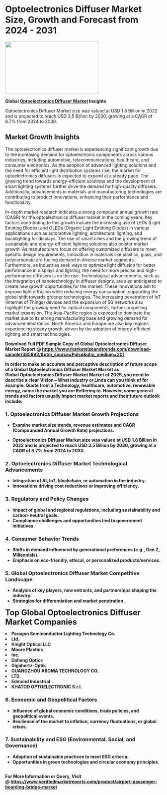 <H1>Optoelectronics Diffuser Market Size, Growth and Forecast from 2024 - 2031</H1><img class="aligncenter size-medium wp-image-584254" src="https://thirdeyenews.in/wp-content/uploads/2024/09/Global-Market-Research-300x168.jpeg" alt="" width="300" height="168" /><p><strong>Global&nbsp;<a href="https://www.marketsizeandtrends.com/download-sample/385892/&amp;utm_source=Pulse&amp;utm_medium=201">Optoelectronics Diffuser Market</a> Insights</strong></p><p>Optoelectronics Diffuser Market size was valued at USD 1.8 Billion in 2022 and is projected to reach USD 3.5 Billion by 2030, growing at a CAGR of 8.7% from 2024 to 2030.</p><p><h2>Market Growth Insights</h2> <p>The optoelectronics diffuser market is experiencing significant growth due to the increasing demand for optoelectronic components across various industries, including automotive, telecommunications, healthcare, and consumer electronics. As the adoption of advanced lighting solutions and the need for efficient light distribution systems rise, the market for optoelectronics diffusers is expected to expand at a steady pace. The growing trend towards energy-efficient solutions and the development of smart lighting systems further drive the demand for high-quality diffusers. Additionally, advancements in materials and manufacturing technologies are contributing to product innovations, enhancing their performance and functionality.</p> <p><strong></strong></p> <p>In-depth market research indicates a strong compound annual growth rate (CAGR) for the optoelectronics diffuser market in the coming years. Key factors contributing to this growth include the increasing use of LEDs (Light Emitting Diodes) and OLEDs (Organic Light Emitting Diodes) in various applications such as automotive lighting, architectural lighting, and backlighting for displays. The rise of smart cities and the growing trend of sustainable and energy-efficient lighting solutions also bolster market growth. As manufacturers focus on offering customized diffusers to meet specific design requirements, innovation in materials like plastics, glass, and polycarbonate are fueling demand in diverse market segments. Furthermore, as industries seek ways to optimize light diffusion for better performance in displays and lighting, the need for more precise and high-performance diffusers is on the rise. Technological advancements, such as the integration of nanotechnology in diffuser designs, are also anticipated to create new growth opportunities for the market. These innovations aim to improve light diffusion while reducing energy consumption, supporting the global shift towards greener technologies. The increasing penetration of IoT (Internet of Things) devices and the expansion of 5G networks also highlight the growing need for optical components, further propelling market expansion. The Asia-Pacific region is expected to dominate the market due to its strong manufacturing base and growing demand for advanced electronics. North America and Europe are also key regions experiencing steady growth, driven by the adoption of energy-efficient lighting and smart technologies. <p><strong></p><p><span class=""><strong>Download Full PDF Sample Copy of Global Optoelectronics Diffuser Market Report</strong> @ <a href="https://www.marketsizeandtrends.com/download-sample/385892/&amp;utm_source=Pulse&amp;utm_medium=201" target="_blank">https://www.marketsizeandtrends.com/download-sample/385892/&amp;utm_source=Pulse&amp;utm_medium=201</a></span></p><p>In order to make an accurate and perceptive description of future scope of a Global&nbsp;Optoelectronics Diffuser Market Market as Global&nbsp;Optoelectronics Diffuser Market Market of 2025, you need to describe a clear Vision &ndash; What Industry or Linda can you think of for example: Quote from a Technology, healthcare, automotive, renewable energy, name the market you are Reffering to. However, some general trends and factors usually impact market reports and their future outlook include:</p><h3>1.&nbsp;<strong>Optoelectronics Diffuser Market Growth Projections</strong></h3><ul><li>Examine market size trends, revenue estimates and CAGR (Compounded Annual Growth Rate) projections.</li><li><p>Optoelectronics Diffuser Market size was valued at USD 1.8 Billion in 2022 and is projected to reach USD 3.5 Billion by 2030, growing at a CAGR of 8.7% from 2024 to 2030.</p></li></ul><h3>2.&nbsp;<strong>Optoelectronics Diffuser Market Technological Advancements</strong></h3><ul><li>Integration of AI, IoT, blockchain, or automation in the industry.</li><li>Innovations driving cost reductions or improving efficiency.</li></ul><h3>3.&nbsp;<strong>Regulatory and Policy Changes</strong></h3><ul><li>Impact of global and regional regulations, including sustainability and carbon-neutral goals.</li><li>Compliance challenges and opportunities tied to government initiatives.</li></ul><h3>4.&nbsp;<strong>Consumer Behavior Trends</strong></h3><ul><li>Shifts in demand influenced by generational preferences (e.g., Gen Z, Millennials).</li><li>Emphasis on eco-friendly, ethical, or personalized products/services.</li></ul><h3>5.&nbsp;<strong>Global Optoelectronics Diffuser Market Competitive Landscape</strong></h3><ul><li>Analysis of key players, new entrants, and partnerships shaping the industry.</li><li>Strategies for differentiation and market penetration.</li></ul><p data-pm-slice="1 1 []"><span style="color: inherit; font-family: inherit; font-size: 25px;">Top Global Optoelectronics Diffuser Market Companies</span></p><div class="" data-test-id=""><p><li>Paragon Semiconductor Lighting Technology Co.</li><li> Ltd.</li><li> Knight Optical LLC</li><li> Moore Plastics</li><li> Inc.</li><li> Daheng Optics</li><li> Gigahertz-Optik</li><li> GUANGZHOU AROMA TECHNOLOGY CO.</li><li> LTD.</li><li> Edmund Industrial</li><li> KHATOD OPTOELECTRONIC S.r.l.</li></p></div><h3>6.&nbsp;<strong>Economic and Geopolitical Factors</strong></h3><ul><li>Influence of global economic conditions, trade policies, and geopolitical events.</li><li>Resilience of the market to inflation, currency fluctuations, or global crises.</li></ul><h3>7.&nbsp;<strong>Sustainability and ESG (Environmental, Social, and Governance)</strong></h3><ul><li>Adoption of sustainable practices to meet ESG criteria.</li><li>Opportunities in green technologies and circular economy principles.</li></ul><h2><strong style="font-size: 14px;">For More Information or Query, Visit @&nbsp;</strong><a style="background-color: #ffffff; font-size: 14px;" href="https://www.marketsizeandtrends.com/report/optoelectronics-diffuser-market/" target="_blank">https://www.verifiedmarketreports.com/product/airport-passenger-boarding-bridge-market</a></h2>
